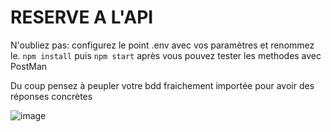 # RESERVE A L'API


N'oubliez pas: 
configurez le point .env avec vos paramètres et renommez le.
```npm install```
puis
```npm start```
après vous pouvez tester les methodes avec PostMan

Du coup pensez à peupler votre bdd fraichement importée pour avoir des réponses concrètes

![image](screen.png)